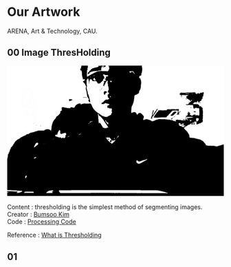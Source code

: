 # Our Artwork

ARENA, Art & Technology, CAU.

## 00 Image ThresHolding

<img src="../imgs/ref_01.png">

Content : thresholding is the simplest method of segmenting images.
<br>Creator : [Bumsoo Kim](https://github.com/gh-BumsooKim)
<br>Code : [Processing Code](00-Image-ThresHolding/ThresHolding.pde)

Reference : [What is Thresholding](https://en.wikipedia.org/wiki/Thresholding_(image_processing))

## 01 
